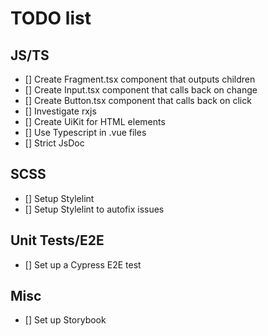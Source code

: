 # TODO list

## JS/TS
- [] Create Fragment.tsx component that outputs children
- [] Create Input.tsx component that calls back on change
- [] Create Button.tsx component that calls back on click
- [] Investigate rxjs
- [] Create UiKit for HTML elements
- [] Use Typescript in .vue files
- [] Strict JsDoc

## SCSS
- [] Setup Stylelint
- [] Setup Stylelint to autofix issues

## Unit Tests/E2E
- [] Set up a Cypress E2E test

## Misc
- [] Set up Storybook
